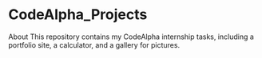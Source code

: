 # CodeAlpha_Projects
 About This repository contains my CodeAlpha internship tasks, including a portfolio site, a calculator, and a gallery for pictures.
